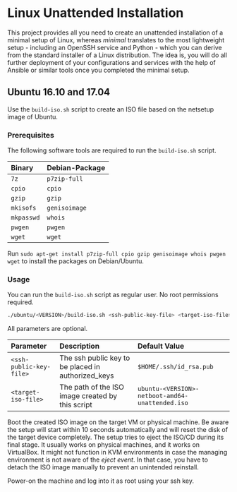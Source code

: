 # Linux Unattended Installation

This project provides all you need to create an unattended installation of a minimal setup of Linux, whereas *minimal* translates to the most lightweight setup - including an OpenSSH service and Python - which you can derive from the standard installer of a Linux distribution. The idea is, you will do all further deployment of your configurations and services with the help of Ansible or similar tools once you completed the minimal setup.

## Ubuntu 16.10 and 17.04

Use the `build-iso.sh` script to create an ISO file based on the netsetup image of Ubuntu.

### Prerequisites

The following software tools are required to run the `build-iso.sh` script.

| Binary | Debian-Package |
| :--- | :--- |
| `7z` | `p7zip-full` |
| `cpio` | `cpio` |
| `gzip` | `gzip` |
| `mkisofs` | `genisoimage` |
| `mkpasswd` | `whois` |
| `pwgen` | `pwgen` |
| `wget` | `wget` |

Run `sudo apt-get install p7zip-full cpio gzip genisoimage whois pwgen wget` to install the packages on Debian/Ubuntu.

### Usage

You can run the `build-iso.sh` script as regular user. No root permissions required.

```sh
./ubuntu/<VERSION>/build-iso.sh <ssh-public-key-file> <target-iso-file>
```

All parameters are optional.

| Parameter | Description | Default Value |
| :--- | :--- | :--- |
| `<ssh-public-key-file>` | The ssh public key to be placed in authorized_keys | `$HOME/.ssh/id_rsa.pub` |
| `<target-iso-file>` | The path of the ISO image created by this script | `ubuntu-<VERSION>-netboot-amd64-unattended.iso` |

Boot the created ISO image on the target VM or physical machine. Be aware the setup will start within 10 seconds automatically and will reset the disk of the target device completely. The setup tries to eject the ISO/CD during its final stage. It usually works on physical machines, and it works on VirtualBox. It might not function in KVM environments in case the managing environment is not aware of the *eject event*. In that case, you have to detach the ISO image manually to prevent an unintended reinstall.

Power-on the machine and log into it as root using your ssh key.
